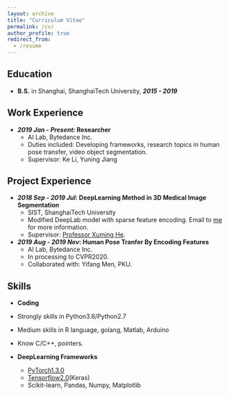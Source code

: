 ```yaml
---
layout: archive
title: "Curriculum Vitae"
permalink: /cv/
author_profile: true
redirect_from:
  - /resume
---
```


## Education

* **B.S.** in Shanghai, ShanghaiTech University, ***2015 - 2019*** 

Work Experience
------
* ***2019 Jan - Present:* Researcher**
  * AI Lab, Bytedance Inc.
  * Duties included: Developing frameworks, research topics in human pose transfer, video object segmentation.
  * Supervisor: Ke Li, Yuning Jiang
  
Project Experience
------
* ***2018 Sep - 2019 Jul*: DeepLearning Method in 3D Medical Image Segmentation**
  * SIST, ShanghaiTech University
  * Modified DeepLab model with sparse feature encoding. Email to [me](maito:maoym.tony@gmail.com) for more information.
  * Supervisor: [Professor Xuming He](https://xmhe.bitbucket.io/).
* ***2019 Aug - 2019 Nov*: Human Pose Tranfer By Encoding Features**
  * AI Lab, Bytedance Inc.
  * In processing to CVPR2020.
  * Collaborated with: Yifang Men, PKU.

Skills
------

*  __Coding__
  * Strongly skills in Python3.6/Python2.7
  * Medium skills in R language, golang, Matlab, Arduino
  * Know C/C++, pointers.

* __DeepLearning Frameworks__
	* [PyTorch1.3.0](https://pytorch.org/)
	* [Tensorflow2.0](https://tensorflow.google.cn/)(Keras)
	* Scikit-learn, Pandas, Numpy, Matplotlib
